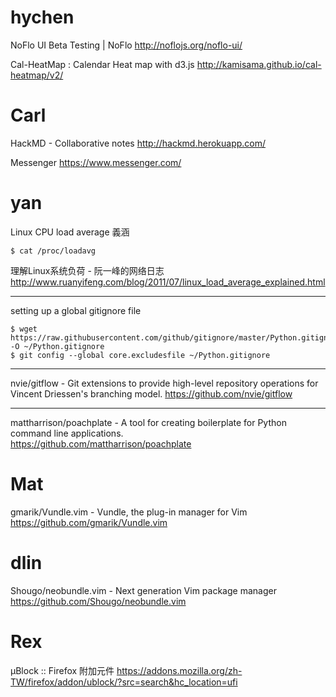 


# hychen

NoFlo UI Beta Testing | NoFlo
<http://noflojs.org/noflo-ui/>  

Cal-HeatMap : Calendar Heat map with d3.js
<http://kamisama.github.io/cal-heatmap/v2/>  

# Carl

HackMD - Collaborative notes
<http://hackmd.herokuapp.com/>  

Messenger
<https://www.messenger.com/>  

# yan

Linux CPU load average 義涵


    $ cat /proc/loadavg


理解Linux系统负荷 - 阮一峰的网络日志
<http://www.ruanyifeng.com/blog/2011/07/linux_load_average_explained.html>  

--------

setting up a global gitignore file


    $ wget https://raw.githubusercontent.com/github/gitignore/master/Python.gitignore -O ~/Python.gitignore
    $ git config --global core.excludesfile ~/Python.gitignore


--------

nvie/gitflow - Git extensions to provide high-level repository operations for Vincent Driessen's branching model.
<https://github.com/nvie/gitflow>  

--------

mattharrison/poachplate - A tool for creating boilerplate for Python command line applications.     
<https://github.com/mattharrison/poachplate>  

# Mat

gmarik/Vundle.vim - Vundle, the plug-in manager for Vim
<https://github.com/gmarik/Vundle.vim>  

# dlin

Shougo/neobundle.vim - Next generation Vim package manager
<https://github.com/Shougo/neobundle.vim>  

# Rex

µBlock :: Firefox 附加元件
<https://addons.mozilla.org/zh-TW/firefox/addon/ublock/?src=search&hc_location=ufi>  